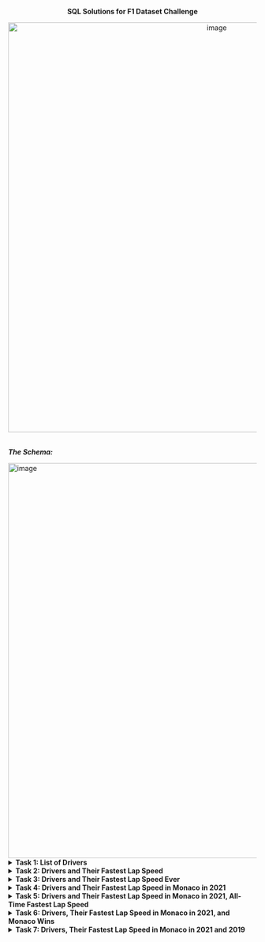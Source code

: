 **<div align="center"> SQL Solutions for F1 Dataset Challenge </div>**

<div align="center"> 
<img width="830" alt="image" src="https://github.com/afnfyz/sql_projects/assets/124072294/350ce074-a7a9-42b7-b275-9b555df7f6dd">
<!--<img width="600" alt="image" src="https://github.com/afnfyz/sql_projects/assets/124072294/b2ef8b6b-49f1-4faa-b0a1-39a52a9c2e95"> -->
</div>

<br>

***The Schema:***

<img width="800" alt="image" src="https://github.com/afnfyz/sql_projects/assets/124072294/85842c7b-0cf5-4a89-b601-022890f59b7c">


<details>
<summary><strong>Task 1: List of Drivers</strong></summary>

```sql
SELECT driverid, forename, surname
FROM drivers
ORDER BY DRIVERID;
```

</details>

<details>
<summary><strong>Task 2: Drivers and Their Fastest Lap Speed</strong></summary>

```sql
SELECT d.driverid,
forename as First_Name,
surname as Last_Name,
fastestlapspeed as Fastest_Lap_Speed 
FROM drivers as d
INNER JOIN results as r ON d.driverid = r.driverid
WHERE fastestlapspeed IS NOT NULL;
```

</details>

<details>
<summary><strong>Task 3: Drivers and Their Fastest Lap Speed Ever</strong></summary>

```sql
SELECT 
d.DRIVERID,
d.FORENAME,
d.SURNAME,
MAX(FASTESTLAPSPEED) AS Fastest_Lap_Speed
FROM drivers d
JOIN results r ON
d.driverid = r.driverid

GROUP BY
d.DRIVERID,
d.FORENAME,
d.SURNAME

HAVING 
    Fastest_Lap_Speed IS NOT NULL
```

</details>

<details>
<summary><strong>Task 4: Drivers and Their Fastest Lap Speed in Monaco in 2021</strong></summary>

```sql
SELECT d.driverid,
d.forename,
d.surname,
MAX(FASTESTLAPSPEED) AS Fastest_Lap_Speed_Monaco_2021
FROM DRIVERS d
JOIN RESULTS r ON
d.driverid = r.driverid
JOIN RACES ra ON
r.raceid = ra.raceid
WHERE ra.name LIKE '%Monaco%'
AND
r.fastestlapspeed IS NOT null
AND
ra.year = 2021
GROUP BY 
d.driverid,
d.forename,
d.surname;
```

</details>

<details>
<summary><strong>Task 5: Drivers and Their Fastest Lap Speed in Monaco in 2021, All-Time Fastest Lap Speed</strong></summary>

```sql
SELECT d.driverid,
d.forename,
d.surname,
MAX(FASTESTLAPSPEED) AS Fastest_Lap_Speed_Monaco_2021,
(SELECT MAX(fastestlapspeed) FROM RESULTS) as All_Time_Fastest_Lap_Speed
FROM DRIVERS d
JOIN RESULTS r ON
d.driverid = r.driverid
JOIN RACES ra ON
r.raceid = ra.raceid
WHERE ra.name LIKE '%Monaco%'
AND
r.fastestlapspeed IS NOT null
AND
ra.year = 2021
GROUP BY 
d.driverid,
d.forename,
d.surname;
```

</details>

<details>
<summary><strong>Task 6: Drivers, Their Fastest Lap Speed in Monaco in 2021, and Monaco Wins</strong></summary>

```sql
WITH WINS as 
    (SELECT 
        driverid,
        SUM(wins) as total_wins
        
        FROM driver_standings as ds
        
        JOIN races ON 
        ds.raceid = races.raceid
        
        WHERE races.name ILIKE '%Monaco%'
        
        GROUP BY driverid
        )
SELECT d.driverid,
d.forename,
d.surname,
w.total_wins,
MAX(FASTESTLAPSPEED) AS Fastest_Lap_Speed_Monaco_2021
FROM DRIVERS d
JOIN RESULTS r ON
d.driverid = r.driverid
JOIN RACES ra ON
r.raceid = ra.raceid
    JOIN WINS w
ON d.driverid = w.driverid
WHERE
r.fastestlapspeed IS NOT null
AND
ra.year = 2021
AND
ra.name ILIKE '%Monaco%'
GROUP BY 
d.driverid,
d.forename,
d.surname,
w.total_wins;
```

</details>

<details>
<summary><strong>Task 7: Drivers, Their Fastest Lap Speed in Monaco in 2021 and 2019</strong></summary>

```sql
WITH MONACO_2021 AS (SELECT d.driverid,
                    d.forename,
                    d.surname,
                    w.total_wins,
                    MAX(FASTESTLAPSPEED) AS Fastest_Lap_Speed_Monaco_2021
                    FROM DRIVERS d
                    JOIN RESULTS r ON
                    d.driverid = r.driverid
                    JOIN RACES ra ON
                    r.raceid = ra.raceid
                        JOIN (SELECT driverid,
                            SUM(wins) as total_wins
                            FROM driver_standings as ds
                            JOIN races
                            ON ds.raceid = races.raceid
                            WHERE races.name ILIKE '%Monaco%'
                            GROUP BY driverid) as w
                    ON d.driverid = w.driverid
                    WHERE
                    r.fastestlapspeed IS NOT null
                    AND
                    ra.year = 2021
                    AND
                    ra.name ILIKE '%Monaco%'
                    GROUP BY 
                    d.driverid,
                    d.forename,
                    d.surname,
                    w.total_wins),
                    
    MONACO_2019 AS (SELECT d.driverid,
                    d.forename,
                    d.surname,
                    w.total_wins,
                    MAX(FASTESTLAPSPEED) AS Fastest_Lap_Speed_Monaco_2019
                    FROM DRIVERS d
                    JOIN RESULTS r ON
                    d.driverid = r.driver

id
                    JOIN RACES ra ON
                    r.raceid = ra.raceid
                        JOIN (SELECT driverid,
                            SUM(wins) as total_wins
                            FROM driver_standings as ds
                            JOIN races
                            ON ds.raceid = races.raceid
                            WHERE races.name ILIKE '%Monaco%'
                            GROUP BY driverid) as w
                    ON d.driverid = w.driverid
                    WHERE
                    r.fastestlapspeed IS NOT null
                    AND
                    ra.year = 2019
                    AND
                    ra.name ILIKE '%Monaco%'
                    GROUP BY 
                    d.driverid,
                    d.forename,
                    d.surname,
                    w.total_wins)

SELECT
                    m21.driverid,
                    m21.forename,
                    m21.surname,
                    m21.Fastest_Lap_Speed_Monaco_2021,
                    m19.Fastest_Lap_Speed_Monaco_2019
FROM MONACO_2021 m21
JOIN MONACO_2019 m19
ON m21.driverid = m19.driverid;
```

</details>

[def]: https://github.com/afnfyz/sql_projects/assets/124072294/b2ef8b6b-49f1-4faa-b0a1-39a52a9c2e95